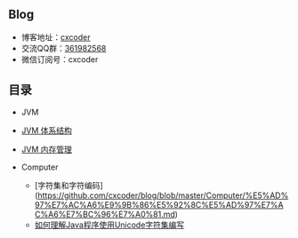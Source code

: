 ## Blog

- 博客地址：[cxcoder](http://www.cnblogs.com/cxcoder)
- 交流QQ群：[361982568](https://jq.qq.com/?_wv=1027&k=43PFUnI)
- 微信订阅号：cxcoder

## 目录

- JVM
 - [JVM 体系结构](https://github.com/cxcoder/blog/blob/master/JVM/JVM%20%E4%BD%93%E7%B3%BB%E7%BB%93%E6%9E%84.md)
 - [JVM 内存管理](https://github.com/cxcoder/blog/blob/master/JVM/JVM%20%E5%86%85%E5%AD%98%E7%AE%A1%E7%90%86.md)

- Computer
  - [字符集和字符编码] (https://github.com/cxcoder/blog/blob/master/Computer/%E5%AD%97%E7%AC%A6%E9%9B%86%E5%92%8C%E5%AD%97%E7%AC%A6%E7%BC%96%E7%A0%81.md)
  - [如何理解Java程序使用Unicode字符集编写](https://github.com/cxcoder/blog/blob/master/Computer/%E5%A6%82%E4%BD%95%E7%90%86%E8%A7%A3Java%E7%A8%8B%E5%BA%8F%E4%BD%BF%E7%94%A8Unicode%E5%AD%97%E7%AC%A6%E9%9B%86%E7%BC%96%E5%86%99.md)
